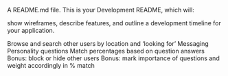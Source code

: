 A README.md file. This is your Development README, which will:

show wireframes,
describe features, and
outline a development timeline for your application.


Browse and search other users by location and ‘looking for’
Messaging
Personality questions
Match percentages based on question answers
Bonus: block or hide other users
Bonus: mark importance of questions and weight accordingly in % match
